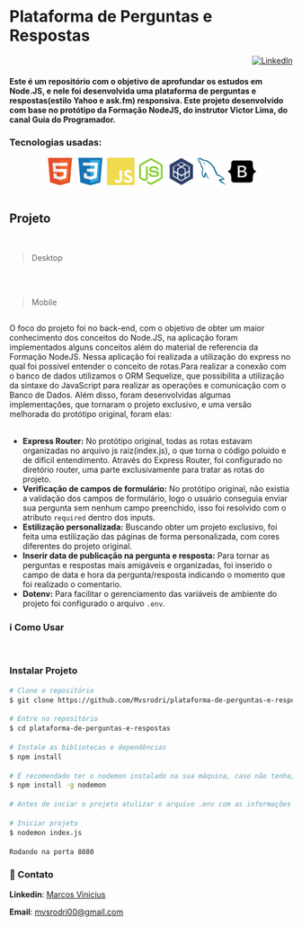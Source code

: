 <h1> Plataforma de Perguntas e Respostas</h1>
<p align="right">
  <a href="https://www.linkedin.com/in/marcos-vinicius-dos-santos-rodrigues-1a2b39195/" target="_blank"><img alt="LinkedIn"
                src="https://img.shields.io/badge/linkedin-%230077B5.svg?&style=for-the-badge&logo=linkedin&logoColor=white" />
  </a>
</p>

<h4> Este é um repositório com o objetivo de aprofundar os estudos em Node.JS, e nele foi desenvolvida uma plataforma de perguntas e respostas(estilo Yahoo e ask.fm) responsiva. Este projeto desenvolvido com base no protótipo da Formação NodeJS, do instrutor Victor Lima, do canal Guia do Programador. </h4>


  
  ### Tecnologias usadas:
 <div align="center">
  <img align="center" alt="Victor-Souza" height="50" width="50" src="https://raw.githubusercontent.com/devicons/devicon/master/icons/html5/html5-original.svg">
  <img align="center" alt="Victor-Souza" height="50" width="50" src="https://raw.githubusercontent.com/devicons/devicon/master/icons/css3/css3-original.svg">  
  <img align="center" alt="Victor-Souza" height="50" width="50" src="https://raw.githubusercontent.com/devicons/devicon/master/icons/javascript/javascript-plain.svg">
  <img align="center" alt="Victor-Souza" height="50" width="50" src="https://raw.githubusercontent.com/devicons/devicon/master/icons/nodejs/nodejs-plain.svg">
  <img align="center" alt="Victor-Souza" height="50" width="50" src="https://raw.githubusercontent.com/devicons/devicon/master/icons/sequelize/sequelize-plain.svg">
  <img align="center" alt="Victor-Souza" height="50" width="50" src="https://raw.githubusercontent.com/devicons/devicon/master/icons/mysql/mysql-plain.svg">
  <img align="center" alt="Victor-Souza" height="50" width="50" src="https://raw.githubusercontent.com/devicons/devicon/master/icons/bootstrap/bootstrap-plain.svg">
</div><br>

<h2> Projeto </h2>
 <br>

> Desktop
> 
<div style="display= "flex"; justify-content: "space-between"; ">
    
</div>

<br><br>

> Mobile
> 
<div style="display= "flex"; justify-content: "space-between"; ">
    
</div>

##

<div align="left">
  O foco do projeto foi no back-end, com o objetivo de obter um maior conhecimento dos conceitos do Node.JS, na aplicação foram implementados alguns conceitos além do material de referencia da Formação NodeJS. Nessa aplicação foi realizada a utilização do express no qual foi possivel entender o conceito de rotas.Para realizar a conexão com o banco de dados utilizamos o ORM Sequelize, que possibilita a utilização da sintaxe do JavaScript para realizar as operações e comunicação com o Banco de Dados. Além disso, foram desenvolvidas algumas implementações, que tornaram o projeto exclusivo, e uma versão melhorada do protótipo original, foram elas:
<br><br>
  
 - **Express Router:** No protótipo original, todas as rotas estavam organizadas no arquivo js raiz(index.js), o que torna o código poluido e de dificil entendimento. Através do Express Router, foi configurado no diretório router, uma parte exclusivamente para tratar as rotas do projeto.
 - **Verificação de campos de formulário:** No protótipo original, não existia a validação dos campos de formulário, logo o usuário conseguia enviar sua pergunta sem nenhum campo preenchido, isso foi resolvido com o atributo <code>required</code> dentro dos inputs.
 - **Estilização personalizada:** Buscando obter um projeto exclusivo, foi feita uma estilização das páginas de forma personalizada, com cores diferentes do projeto original.
 - **Inserir data de publicação na pergunta e resposta:** Para tornar as perguntas e respostas mais amigáveis e organizadas, foi inserido o campo de data e hora da pergunta/resposta indicando o momento que foi realizado o comentario.
 - **Dotenv:** Para facilitar o gerenciamento das variáveis de ambiente do projeto foi configurado o arquivo <code>.env</code>. 
</div>

### :information_source: Como Usar
 <br>
 
### Instalar Projeto

```bash
# Clone o repositório
$ git clone https://github.com/Mvsrodri/plataforma-de-perguntas-e-respostas.git

# Entre no repositório
$ cd plataforma-de-perguntas-e-respostas

# Instale as bibliotecas e dependências
$ npm install

# É recomendado ter o nodemon instalado na sua máquina, caso não tenha, pode instalar globalmente
$ npm install -g nodemon

# Antes de inciar o projeto atulizar o arquivo .env com as informações referente ao seu ambiente de desenvolvimento

# Iniciar projeto
$ nodemon index.js

Rodando na porta 8080
```

### :speech_balloon: Contato

**Linkedin**: [Marcos Vinicius](https://www.linkedin.com/in/marcos-vinicius-dos-santos-rodrigues-1a2b39195/)

**Email**: mvsrodri00@gmail.com